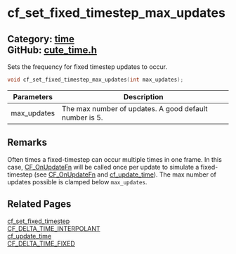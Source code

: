 [](../header.md ':include')

# cf_set_fixed_timestep_max_updates

Category: [time](/api_reference?id=time)  
GitHub: [cute_time.h](https://github.com/RandyGaul/cute_framework/blob/master/include/cute_time.h)  
---

Sets the frequency for fixed timestep updates to occur.

```cpp
void cf_set_fixed_timestep_max_updates(int max_updates);
```

Parameters | Description
--- | ---
max_updates | The max number of updates. A good default number is 5.

## Remarks

Often times a fixed-timestep can occur multiple times in one frame. In this case, [CF_OnUpdateFn](/time/cf_onupdatefn.md) will be called once
per update to simulate a fixed-timestep (see [CF_OnUpdateFn](/time/cf_onupdatefn.md) and [cf_update_time](/time/cf_update_time.md)). The max number of updates possible 
is clamped below `max_updates`.

## Related Pages

[cf_set_fixed_timestep](/time/cf_set_fixed_timestep.md)  
[CF_DELTA_TIME_INTERPOLANT](/time/cf_delta_time_interpolant.md)  
[cf_update_time](/time/cf_update_time.md)  
[CF_DELTA_TIME_FIXED](/time/cf_delta_time_fixed.md)  

